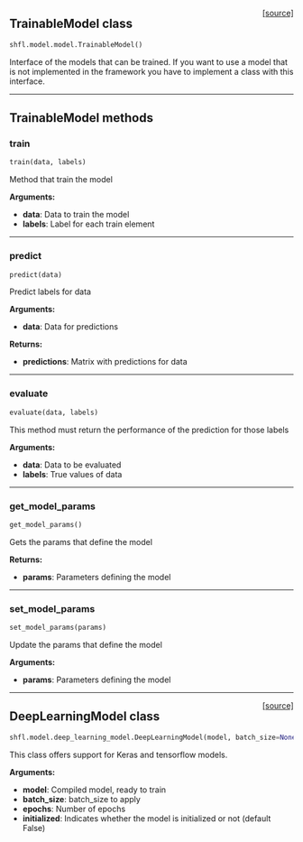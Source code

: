 <span style="float:right;">[[source]](https://github.com/sherpaai/Sherpa.FL/blob/master/shfl/model/model.py#L4)</span>
## TrainableModel class

```python
shfl.model.model.TrainableModel()
```


Interface of the models that can be trained. If you want to use a model that is not implemented
in the framework you have to implement a class with this interface.


---
## TrainableModel methods

### train


```python
train(data, labels)
```



Method that train the model

__Arguments:__

- __data__: Data to train the model
- __labels__: Label for each train element
    
---
### predict


```python
predict(data)
```



Predict labels for data

__Arguments:__

- __data__: Data for predictions

__Returns:__

- __predictions__: Matrix with predictions for data
    
---
### evaluate


```python
evaluate(data, labels)
```



This method must return the performance of the prediction for those labels

__Arguments:__

- __data__: Data to be evaluated
- __labels__: True values of data
    
---
### get_model_params


```python
get_model_params()
```



Gets the params that define the model

__Returns:__

- __params__: Parameters defining the model
    
---
### set_model_params


```python
set_model_params(params)
```



Update the params that define the model

__Arguments:__

- __params__: Parameters defining the model
    
----

<span style="float:right;">[[source]](https://github.com/sherpaai/Sherpa.FL/blob/master/shfl/model/deep_learning_model.py#L6)</span>
## DeepLearningModel class

```python
shfl.model.deep_learning_model.DeepLearningModel(model, batch_size=None, epochs=1, initialized=False)
```


This class offers support for Keras and tensorflow models.

__Arguments:__

- __model__: Compiled model, ready to train
- __batch_size__: batch_size to apply
- __epochs__: Number of epochs
- __initialized__: Indicates whether the model is initialized or not (default False)
    